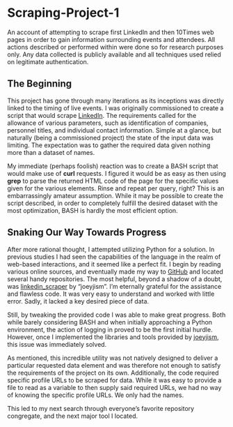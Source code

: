 # Scraping-Project-1

An account of attempting to scrape first LinkedIn and then 10Times web pages in order to gain information surrounding events and attendees. All actions described or performed within were done so for research purposes only. Any data collected is publicly available and all techniques used relied on legitimate authentication.

## The Beginning

This project has gone through many iterations as its inceptions was directly linked to the timing of live events. I was originally commissioned to create a script that would scrape [LinkedIn](https://www.linkedin.com). The requirements called for the allowance of various parameters, such as identification of companies, personnel titles, and individual contact information. Simple at a glance, but naturally (being a commissioned project) the state of the input data was limiting. The expectation was to gather the required data given nothing more than a dataset of names. 

My immediate (perhaps foolish) reaction was to create a BASH script that would make use of **curl** requests. I figured it would be as easy as then using **grep** to parse the returned HTML code of the page for the specific values given for the various elements. Rinse and repeat per query, right? This is an embarrassingly amateur assumption. While it may be possible to create the script described, in order to completely fulfill the desired dataset with the most optimization, BASH is hardly the most efficient option.

## Snaking Our Way Towards Progress

After more rational thought, I attempted utilizing Python for a solution. In previous studies I had seen the capabilities of the language in the realm of web-based interactions, and it seemed like a perfect fit. I begin by reading various online sources, and eventually made my way to [GitHub](https://www.github.com) and located several handy repositories. The most helpful, beyond a shadow of a doubt, was [linkedin_scraper]( https://github.com/joeyism/linkedin_scraper) by “joeyjism”. I’m eternally grateful for the assistance and flawless code. It was very easy to understand and worked with little error. Sadly, it lacked a key desired piece of data. 

Still, by tweaking the provided code I was able to make great progress. Both while barely considering BASH and when initially approaching a Python environment, the action of logging in proved to be the first initial hurdle. However, once I implemented the libraries and tools provided by [joeyjism]( https://github.com/joeyism), this issue was immediately solved. 

As mentioned, this incredible utility was not natively designed to deliver a particular requested data element and was therefore not enough to satisfy the requirements of the project on its own. Additionally, the code required specific profile URLs to be scraped for data. While it was easy to provide a file to read as a variable to then supply said required URLs, we had no way of knowing the specific profile URLs. We only had the names.

This led to my next search through everyone’s favorite repository congregate, and the next major tool I located. 
